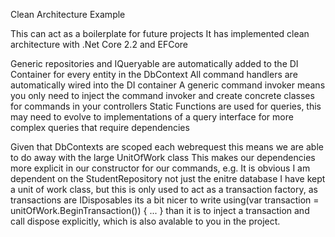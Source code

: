 Clean Architecture Example

This can act as a boilerplate for future projects
It has implemented clean architecture with .Net Core 2.2 and EFCore

Generic repositories and IQueryable<T> are automatically added to the DI Container for every entity in the DbContext
All command handlers are automatically wired into the DI container
A generic command invoker means you only need to inject the command invoker and create concrete classes for commands in your controllers
Static Functions are used for queries, this may need to evolve to implementations of a query interface for more complex queries that require dependencies

Given that DbContexts are scoped each webrequest this means we are able to do away with the large UnitOfWork class
This makes our dependencies more explicit in our constructor for our commands, e.g. It is obvious I am dependent on the StudentRepository not just the enitre database
I have kept a unit of work class, but this is only used to act as a transaction factory, as transactions are IDisposables its a bit nicer to write
using(var transaction = unitOfWork.BeginTransaction())
{
    ...
} 
than it is to inject a transaction and call dispose explicitly, which is also avalable to you in the project.